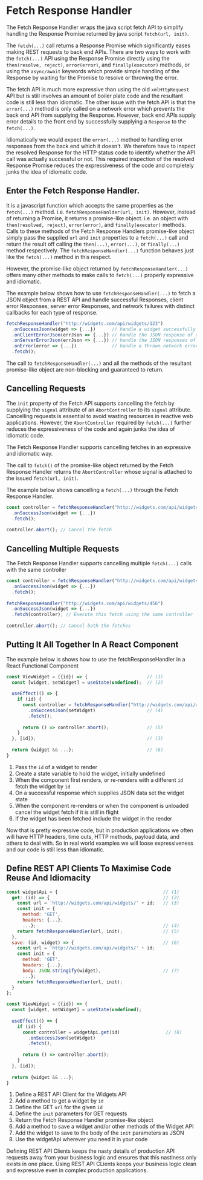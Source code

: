 # Fetch Response Handler

The Fetch Response Handler wraps the java script fetch API to simplify handling the Response Promise returned by java script `fetch(url, init)`.

The `fetch(...)` call returns a Response Promise which significantly eases making REST requests to back end APIs.
There are two ways to work with the `fetch(...)` API using the Response Promise directly using the `then(resolve, reject)`, `error(error)`, and `finally(executor)` methods, or using the `async/await` keywords which provide simple handling of the Response by waiting for the Promise to resolve or throwing the error.

The fetch API is much more expressive than using the old `xmlHttpRequest` API but is still involves an amount of boiler plate code and the resultant code is still less than idiomatic.
The other issue with the fetch API is that the `error(...)` method is only called on a network error which prevents the back end API from supplying the Response. 
However, back end APIs supply error details to the front end by successfully supplying a `Response` to the `fetch(...)`.

Idiomatically we would expect the `error(...)` method to handling error responses from the back end which it doesn't. We therefore have to inspect the resolved Response for the HTTP status code to identify whether the API call was actually successful or not. This required inspection of the resolved Response Promise reduces the expressiveness of the code and completely junks the idea of idiomatic code.

## Enter the Fetch Response Handler.

It is a javascript function which accepts the same properties as the `fetch(...)` method. i.e. `fetchResponseHanlder(url, init)`. However, instead of returning a Promise, it returns a promise-like object. i.e. an object with `then(resolved, reject)`, `error(error)`, and `finally(executor)` methods.
Calls to these methods of the Fetch Response Handlers promise-like object simply pass the supplied `url` and `init` properties to a `fetch(...)` call and return the result off calling the `then(...)`, `error(...)`, or `finally(...)` method respectively. The `fetchResponseHandler(...)` function behaves just like the `fetch(...)` method in this respect.

However, the promise-like object returned by `fetchResponseHandler(...)` offers many other methods to make calls to `fetch(...)` properly expressive and idiomatic.

The example below shows how to use `fetchResponseHandler(...)` to fetch a JSON object from a REST API and handle successful Responses, client error Responses, server error Responses, and network failures with distinct callbacks for each type of response.

```javascript
fetchResponseHandler("http://widgets.com/api/widgets/123")
  .onSuccessJson(widget => {...})      // handle a widget successfully supplied from the REST API
  .onClientErrorJson(errJson => {...}) // handle the JSON response of all 4** HTTP status responses
  .onServerErrorJson(errJson => {...}) // handle the JSON responses of all 5** HTTP status responses
  .onError(error => {...})             // handle a thrown network error
  .fetch();
```

The call to `fetchResponseHandler(...)` and all the methods of the resultant promise-like object are non-blocking and guaranteed to return.

## Cancelling Requests

The `init` property of the Fetch API supports cancelling the fetch by supplying the `signal` attribute of an `AbortController` to its `signal` attribute. Cancelling requests is essential to avoid wasting resources in reactive web applications. However, the `AbortController` required by `fetch(...)` further reduces the expressiveness of the code and again junks the idea of idiomatic code.

The Fetch Response Handler supports cancelling fetches in an expressive and idiomatic way.

The call to `fetch()` of the promise-like object returned by the Fetch Response Handler returns the `AbortController` whose signal is attached to the issued `fetch(url, init)`.

The example below shows cancelling a `fetch(...)` through the Fetch Response Handler.

```javascript
const controller = fetchResponseHandler("http://widgets.com/api/widgets/123")
  .onSuccessJson(widget => {...})
  .fetch();
  
controller.abort(); // Cancel the fetch
```

## Cancelling Multiple Requests

The Fetch Response Handler supports cancelling multiple `fetch(...)` calls with the same controller

```javascript
const controller = fetchResponseHandler("http://widgets.com/api/widgets/123")
  .onSuccessJson(widget => {...})
  .fetch();
  
fetchResponseHandler("http://widgets.com/api/widgets/456")
  .onSuccessJson(widget => {...})
  .fetch(controller); // Execute this fetch using the same controller
  
controller.abort(); // Cancel both the fetches
```

## Putting It All Together In A React Component

The example below is shows how to use the fetchResponseHandler in a React Functional Component

```javascript
const ViewWidget = ({id}) => {                      // (1)
  const [widget, setWidget] = useState(undefined);  // (2)
  
  useEffect(() => {
    if (id) {
      const controller = fetchResponseHandler("http://widgets.com/api/widgets/" + id)
        .onSuccessJson(setWidget)                   // (4)
        .fetch();
        
      return () => controller.abort();              // (5)
    }
  }, [id]);                                         // (3)
  
  return {widget && ...};                           // (6)
}
```

1. Pass the `id` of a widget to render
2. Create a state variable to hold the widget, initially undefined
3. When the component first renders, or re-renders with a different `id` fetch the widget by `id`
4. On a successful response which supplies JSON data set the widget state
5. When the component re-renders or when the component is unloaded cancel the widget fetch if it is still in flight
6. If the widget has been fetched include the widget in the render

Now that is pretty expressive code, but in production applications we often will have HTTP headers, time outs, HTTP methods, payload data, and others to deal with.
So in real world examples we will loose expressiveness and our code is still less than idiomatic.

## Define REST API Clients To Maximise Code Reuse And Idiomacity

```javascript
const widgetApi = {                                       // (1)
  get: (id) => {                                          // (2)
    const url = 'http://widgets.com/api/widgets/' + id;   // (3)
    const init = {
      method: 'GET', 
      headers: {...}, 
      ...};                                               // (4)
    return fetchResponseHandler(url, init);               // (5)
  },
  save: (id, widget) => {                                 // (6)
    const url = 'http://widgets.com/api/widgets/' + id;
    const init = {
      method: 'GET', 
      headers: {...}, 
      body: JSON.stringify(widget),                       // (7)
      ...};
    return fetchResponseHandler(url, init);
  }
};

const ViewWidget = ({id}) => { 
  const [widget, setWidget] = useState(undefined);
  
  useEffect(() => {
    if (id) {
      const controller = widgetApi.get(id)                 // (8)
        .onSuccessJson(setWidget)
        .fetch();
        
      return () => controller.abort();
    }
  }, [id]);
  
  return {widget && ...};
}
```

1. Define a REST API Client for the Widgets API
2. Add a method to get a widget by `id`
3. Define the GET `url` for the given `id`
4. Define the `init` parameters for GET requests
5. Return the Fetch Response Handler promise-like object
6. Add a method to save a widget and/or other methods of the Widget API
7. Add the widget to save to the body of the `init` parameters as JSON
8. Use the widgetApi wherever you need it in your code

Defining REST API Clients keeps the nasty details of production API requests away from your business logic and ensures that this nastiness only exists in one place.
Using REST API CLients keeps your business logic clean and expressive even in complex production applications. 





  








